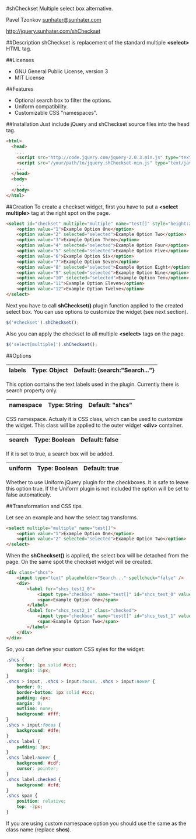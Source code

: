 #shCheckset
Multiple select box alternative.

Pavel Tzonkov <sunhater@sunhater.com>

http://jquery.sunhater.com/shCheckset

##Description
shCheckset is replacement of the standard multiple **&lt;select&gt;** HTML tag.

##Licenses
* GNU General Public License, version 3
* MIT License

##Features
* Optional search box to filter the options.
* Uniform compatibility.
* Customizable CSS "namespaces".

##Installation
Just include jQuery and shCheckset source files into the head tag.

```html
<html>
  <head>
    ...
    <script src="http://code.jquery.com/jquery-2.0.3.min.js" type="text/javascript"></script>
    <script src="/your/path/to/jquery.shCheckset-min.js" type="text/javascript"></script>
    ...
  </head>
  <body>
    ...
  </body>
</html>
```

##Creation
To create a checkset widget, first you have to put a **&lt;select multiple&gt;** tag at the right spot on the page.

```html
<select id="checkset" multiple="multiple" name="test[]" style="height:200px">
    <option value="1">Example Option One</option>
    <option value="2" selected="selected">Example Option Two</option>
    <option value="3">Example Option Three</option>
    <option value="4" selected="selected">Example Option Four</option>
    <option value="5" selected="selected">Example Option Five</option>
    <option value="6">Example Option Six</option>
    <option value="7">Example Option Seven</option>
    <option value="8" selected="selected">Example Option Eight</option>
    <option value="9" selected="selected">Example Option Nine</option>
    <option value="10" selected="selected">Example Option Ten</option>
    <option value="11">Example Option Eleven</option>
    <option value="12">Example Option Twelve</option>
</select>
```

Next you have to call **shCheckset()** plugin function applied to the created select box. You can use options to customize the widget (see next section).

```javascript
$('#checkset').shCheckset();
```

Also you can apply the checkset to all multiple **&lt;select&gt;** tags on the page.

```javascript
$('select[multiple]').shCheckset();
```

##Options

| labels | Type: Object | Default: {search:"Search..."} |
|--------|--------------|-------------------------------|

This option contains the text labels used in the plugin. Currently there is search property only.

| namespace | Type: String | Default: "shcs" |
|-----------|--------------|-----------------|

CSS namespace. Actualy it is CSS class, which can be used to customize the widget. This class will be applied to the outer widget **&lt;div&gt;** container.

| search | Type: Boolean | Default: false |
|--------|---------------|----------------|

If it is set to true, a search box will be added.

| uniform | Type: Boolean | Default: true |
|---------|---------------|---------------|

Whether to use Uniform jQuery plugin for the checkboxes. It is safe to leave this option true. If the Uniform plugin is not included the option will be set to false automaticaly.

##Transformation and CSS tips

Let see an example and how the select tag transforms.

```html
<select multiple="multiple" name="test[]">
    <option value="1">Example Option One</option>
    <option value="2" selected="selected">Example Option Two</option>
</select>
```

When the **shCheckset()** is applied, the select box will be detached from the page. On the same spot the checkset widget will be created.

```html
<div class="shcs">
    <input type="text" placeholder="Search..." spellcheck="false" />
    <div>
        <label for="shcs_test1_0">
            <input type="checkbox" name="test[]" id="shcs_test_0" value="1" />
            <span>Example Option One</span>
        </label>
        <label for="shcs_test2_1" class="checked">
            <input type="checkbox" name="test[]" id="shcs_test_1" value="2" checked="checked" />
            <span>Example Option Two</span>
        </label>
    </div>
</div>
```

So, you can define your custom CSS syles for the widget:

```css
.shcs {
    border: 1px solid #ccc;
    margin: 15px;
}
.shcs > input, .shcs > input:focus, .shcs > input:hover {
    border: 0;
    border-bottom: 1px solid #ccc;
    padding: 4px;
    margin: 0;
    outline: none;
    background: #fff;
}
.shcs > input:focus {
    background: #dfe;
}
.shcs label {
    padding: 3px;
}
.shcs label:hover {
    background: #cdf;
    cursor: pointer;
}
.shcs label.checked {
    background: #cfd;
}
.shcs span {
    position: relative;
    top: -2px;
}
```

If you are using custom namespace option you should use the same as the class name (replace **shcs**).
